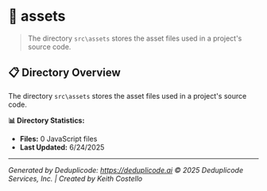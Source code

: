 # 📁 assets

> The directory `src\assets` stores the asset files used in a project's source code.

## 📋 Directory Overview

The directory `src\assets` stores the asset files used in a project's source code.

**📊 Directory Statistics:**
- **Files:** 0 JavaScript files
- **Last Updated:** 6/24/2025

---

*Generated by Deduplicode: https://deduplicode.ai*
*© 2025 Deduplicode Services, Inc. | Created by Keith Costello*
